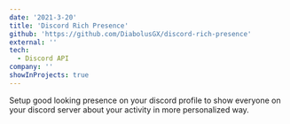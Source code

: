 ```yaml
---
date: '2021-3-20'
title: 'Discord Rich Presence'
github: 'https://github.com/DiabolusGX/discord-rich-presence'
external: ''
tech:
  - Discord API
company: ''
showInProjects: true
---
```


Setup good looking presence on your discord profile to show everyone on your discord server about your activity in more personalized way.
